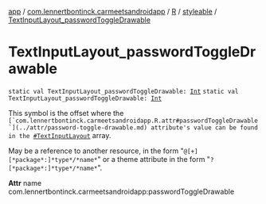 [app](../../../index.md) / [com.lennertbontinck.carmeetsandroidapp](../../index.md) / [R](../index.md) / [styleable](index.md) / [TextInputLayout_passwordToggleDrawable](./-text-input-layout_password-toggle-drawable.md)

# TextInputLayout_passwordToggleDrawable

`static val TextInputLayout_passwordToggleDrawable: `[`Int`](https://kotlinlang.org/api/latest/jvm/stdlib/kotlin/-int/index.html)
`static val TextInputLayout_passwordToggleDrawable: `[`Int`](https://kotlinlang.org/api/latest/jvm/stdlib/kotlin/-int/index.html)

This symbol is the offset where the ``[`com.lennertbontinck.carmeetsandroidapp.R.attr#passwordToggleDrawable`](../attr/password-toggle-drawable.md) attribute's value can be found in the ``[`#TextInputLayout`](-text-input-layout.md) array.

May be a reference to another resource, in the form "`@[+][*package*:]*type*/*name*`" or a theme attribute in the form "`?[*package*:]*type*/*name*`".

**Attr**
name com.lennertbontinck.carmeetsandroidapp:passwordToggleDrawable

